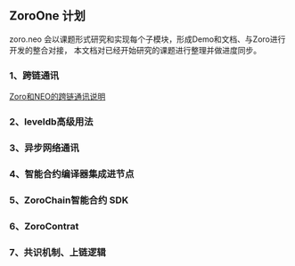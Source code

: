 ## ZoroOne 计划
zoro.neo 会以课题形式研究和实现每个子模块，形成Demo和文档、与Zoro进行开发的整合对接，
本文档对已经开始研究的课题进行整理并做进度同步。
### 1、跨链通讯
[Zoro和NEO的跨链通讯说明](Zoro和NEO的跨链通讯说明.md)
### 2、leveldb高级用法
### 3、异步网络通讯
### 4、智能合约编译器集成进节点
### 5、ZoroChain智能合约 SDK
### 6、ZoroContrat
### 7、共识机制、上链逻辑
